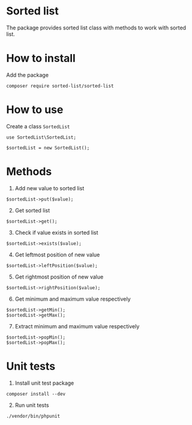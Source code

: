# Sorted list

The package provides sorted list class with methods to work with sorted list.

# How to install

Add the package

```
composer require sorted-list/sorted-list
```

# How to use

Create a class `SortedList`

```
use SortedList\SortedList;

$sortedList = new SortedList();
```

# Methods

1. Add new value to sorted list

```
$sortedList->put($value);
```

2. Get sorted list

```
$sortedList->get();
```

3. Check if value exists in sorted list

```
$sortedList->exists($value);
```

4. Get leftmost position of new value

```
$sortedList->leftPosition($value);
```

5. Get rightmost position of new value

```
$sortedList->rightPosition($value);
```

6. Get minimum and maximum value respectively

```
$sortedList->getMin();
$sortedList->getMax();
```

7. Extract minimum and maximum value respectively

```
$sortedList->popMin();
$sortedList->popMax();
```

# Unit tests

1. Install unit test package

```
composer install --dev
```

2. Run unit tests

```
./vendor/bin/phpunit
```